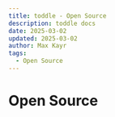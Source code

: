 ```yaml
---
title: toddle - Open Source
description: toddle docs
date: 2025-03-02
updated: 2025-03-02
author: Max Kayr
tags: 
  - Open Source
---
```


# Open Source
